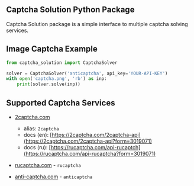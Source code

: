 ## Captcha Solution Python Package

Captcha Solution package is a simple interface to multiple captcha solving services.

## Image Captcha Example

```python
from captcha_solution import CaptchaSolver

solver = CaptchaSolver('anticaptcha', api_key='YOUR-API-KEY')
with open('captcha.png', 'rb') as inp:
    print(solver.solve(inp))
```

## Supported Captcha Services

* [2captcha.com](https://2captcha.com?from=3019071)
    * alias: `2captcha`
    * docs (en): [https://2captcha.com/2captcha-api](https://2captcha.com/2captcha-api?form=3019071)
    * docs (ru): [https://rucaptcha.com/api-rucaptch](https://rucaptcha.com/api-rucaptcha?form=3019071)

* [rucaptcha.com](https://rucaptcha.com?from=3019071) - `rucaptcha`
* [anti-captcha.com](http://getcaptchasolution.com/ijykrofoxz) - `anticaptcha`
